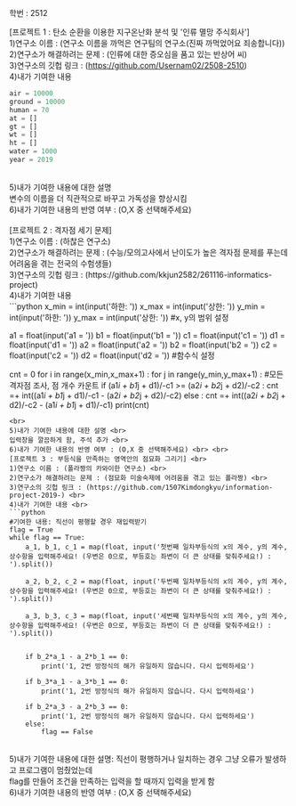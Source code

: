 학번 : 2512
 
[프로젝트 1 : 탄소 순환을 이용한 지구온난화 분석 및 '인류 멸망 주식회사']<br>
1)연구소 이름 : (연구소 이름을 까먹은 연구팀의 연구소(진짜 까먹었어요 죄송합니다))<br> 
2)연구소가 해결하려는 문제 : (인류에 대한 증오심을 품고 있는 반상어 씨)<br>
3)연구소의 깃헙 링크 : (https://github.com/Usernam02/2508-2510) <br>
4)내가 기여한 내용 <br>
```python
air = 10000
ground = 10000
human = 70
at = []
gt = []
wt = []
ht = []
water = 1000
year = 2019
```
<br>
5)내가 기여한 내용에 대한 설명 <br>
변수의 이름을 더 직관적으로 바꾸고 가독성을 향상시킴<br>
6)내가 기여한 내용의 반영 여부 : (O,X 중 선택해주세요) <br> <br>
[프로젝트 2 : 격자점 세기 문제] <br>
1)연구소 이름 : (하찮은 연구소) <br>
2)연구소가 해결하려는 문제 : (수능/모의고사에서 난이도가 높은 격자점 문제를 푸는데 어려움을 겪는 전국의 수험생들) <br>
3)연구소의 깃헙 링크 : (https://github.com/kkjun2582/261116-informatics-project) <br>
4)내가 기여한 내용 <br>
```python
x_min = int(input('하한: '))
x_max = int(input('상한: '))
y_min = int(input('하한: '))
y_max = int(input('상한: ')) #x, y의 범위 설정

a1 = float(input('a1 = '))
b1 = float(input('b1 = '))
c1 = float(input('c1 = '))
d1 = float(input('d1 = '))
a2 = float(input('a2 = '))
b2 = float(input('b2 = '))
c2 = float(input('c2 = '))
d2 = float(input('d2 = ')) #함수식 설정

cnt = 0
for i in range(x_min,x_max+1) :
    for j in range(y_min,y_max+1) : #모든 격자점 조사, 점 개수 카운트
        if (a1*i + b1*j + d1)/-c1 >= (a2*i + b2*j + d2)/-c2 :
            cnt =+ int((a1*i + b1*j + d1)/-c1 - (a2*i + b2*j + d2)/-c2)
        else : 
            cnt =+ int((a2*i + b2*j + d2)/-c2 - (a1*i + b1*j + d1)/-c1)
print(cnt)
```
<br>
5)내가 기여한 내용에 대한 설명 <br>
입력창을 깔끔하게 함, 주석 추가 <br>
6)내가 기여한 내용의 반영 여부 : (O,X 중 선택해주세요) <br> <br>
[프로젝트 3 : 부등식을 만족하는 영역안의 점묘화 그리기] <br>
1)연구소 이름 : (폴라짱의 카와이한 연구소) <br>
2)연구소가 해결하려는 문제 : (점묘화 미술숙제에 어려움을 겪고 있는 폴라짱) <br>
3)연구소의 깃헙 링크 : (https://github.com/1507Kimdongkyu/information-project-2019-) <br>
4)내가 기여한 내용 <br>
```python
#기여한 내용: 직선이 평행할 경우 재입력받기
flag = True
while flag == True:
    a_1, b_1, c_1 = map(float, input('첫번째 일차부등식의 x의 계수, y의 계수, 상수항을 입력해주세요! (우변은 0으로, 부등호는 좌변이 더 큰 상태를 맞춰주세요!) : ').split())

    a_2, b_2, c_2 = map(float, input('두번째 일차부등식의 x의 계수, y의 계수, 상수항을 입력해주세요! (우변은 0으로, 부등호는 좌변이 더 큰 상태를 맞춰주세요!) : ').split())

    a_3, b_3, c_3 = map(float, input('세번째 일차부등식의 x의 계수, y의 계수, 상수항을 입력해주세요! (우변은 0으로, 부등호는 좌변이 더 큰 상태를 맞춰주세요!) : ').split())


    if b_2*a_1 - a_2*b_1 == 0:
        print('1, 2번 방정식의 해가 유일하지 않습니다. 다시 입력하세요')
    
    if b_3*a_1 - a_3*b_1 == 0:
        print('1, 2번 방정식의 해가 유일하지 않습니다. 다시 입력하세요')
    
    if b_2*a_3 - a_2*b_3 == 0:
        print('1, 2번 방정식의 해가 유일하지 않습니다. 다시 입력하세요')
    else:
        flag == False
``` 
<br>
5)내가 기여한 내용에 대한 설명: 직선이 평행하거나 일치하는 경우 그냥 오류가 발생하고 프로그램이 멈췄었는데 <br>
flag를 만들어 조건을 만족하는 입력을 할 때까지 입력을 받게 함<br>
6)내가 기여한 내용의 반영 여부 : (O,X 중 선택해주세요) <br>
